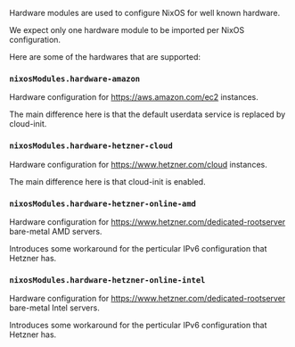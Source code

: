 Hardware modules are used to configure NixOS for well known hardware.

We expect only one hardware module to be imported per NixOS configuration.

Here are some of the hardwares that are supported:

### `nixosModules.hardware-amazon`

Hardware configuration for <https://aws.amazon.com/ec2> instances.

The main difference here is that the default userdata service is replaced by cloud-init.

### `nixosModules.hardware-hetzner-cloud`

Hardware configuration for <https://www.hetzner.com/cloud> instances.

The main difference here is that cloud-init is enabled.

### `nixosModules.hardware-hetzner-online-amd`

Hardware configuration for <https://www.hetzner.com/dedicated-rootserver> bare-metal AMD servers.

Introduces some workaround for the perticular IPv6 configuration that Hetzner has.

### `nixosModules.hardware-hetzner-online-intel`

Hardware configuration for <https://www.hetzner.com/dedicated-rootserver> bare-metal Intel servers.

Introduces some workaround for the perticular IPv6 configuration that Hetzner has.